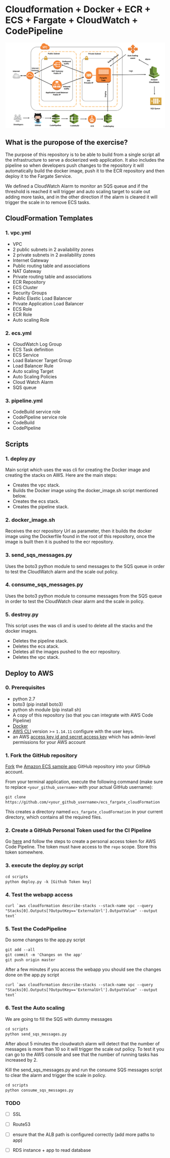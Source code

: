 # Cloudformation + Docker + ECR + ECS + Fargate + CloudWatch + CodePipeline

![meow](https://github.com/xneyder/ecs_fargate_cloudFormation/blob/master/images/diagram1.png)

## What is the puropose of the exercise?

The purpose of this repository is to be able to build from a single script all the infrastructure to serve a dockerized web application. It also includes the pipeline so when developers push changes to the repository it will automatically build the docker image, push it to the ECR repository and then deploy it to the Fargate Service.

We defined a CloudWatch Alarm to monitor an SQS queue and if the threshold is reached it will trigger and auto scaling target to scale out adding more tasks, and in the other direction if the alarm is cleared it will trigger the scale in to remove ECS tasks.

## CloudFormation Templates
### 1. vpc.yml
- VPC
- 2 public subnets in 2 availability zones
- 2 private subnets in 2 availability zones
- Internet Gateway
- Public routing table and associations
- NAT Gateway
- Private routing table and associations
- ECR Repository
- ECS Cluster
- Security Groups
- Public Elastic Load Balancer
- Private Application Load Balancer
- ECS Role
- ECR Role
- Auto scaling Role

### 2. ecs.yml
- CloudWatch Log Group
- ECS Task definition
- ECS Service
- Load Balancer Target Group
- Load Balancer Rule
- Auto scaling Target
- Auto Scaling Policies
- Cloud Watch Alarm
- SQS queue

### 3. pipeline.yml
- CodeBuild service role
- CodePipeline service role
- CodeBuild
- CodePipeline

## Scripts
### 1. deploy.py
Main script which uses the was cli for creating the Docker image and creating the stacks on AWS. Here are the main steps:
- Creates the vpc stack.
- Builds the Docker image using the docker_image.sh script mentioned below.
- Creates the ecs stack.
- Creates the pipeline stack.

### 2. docker_image.sh
Receives the ecr repository Url as parameter, then it builds the docker image using the Dockerfile found in the root of this repository, once the image is built then it is pushed to the ecr repository.

### 3. send_sqs_messages.py
Uses the boto3 python module to send messages to the SQS queue in order to test the CloudWatch alarm and the scale out policy.

### 4. consume_sqs_messages.py
Uses the boto3 python module to consume messages from the SQS queue in order to test the CloudWatch clear alarm and the scale in policy.

### 5. destroy.py
This script uses the was cli and is used to delete all the stacks and the docker images.
- Deletes the pipeline stack.
- Deletes the ecs atack.
- Deletes all the images pushed to the ecr repository.
- Deletes the vpc stack.


## Deploy to AWS
### 0. Prerequisites

- python 2.7
- boto3 (pip install boto3)
- python sh module (pip install sh)
- A copy of this repository (so that you can integrate with AWS Code Pipeline)
- [Docker](https://docs.docker.com/compose/)
- [AWS CLI](https://github.com/aws/aws-cli) version >= `1.14.11` configure with the user keys.
- an AWS [access key id and secret access key](http://docs.aws.amazon.com/general/latest/gr/managing-aws-access-keys.html) which has admin-level permissions for your AWS account

### 1. Fork the GitHub repository

[Fork](https://help.github.com/articles/fork-a-repo/) the [Amazon ECS sample
app](https://github.com/xneyder/ecs_fargate_cloudFormation) GitHub repository into
your GitHub account.

From your terminal application, execute the following command (make sure to
replace `<your_github_username>` with your actual GitHub username):

```console
git clone https://github.com/<your_github_username>/ecs_fargate_cloudFormation
```

This creates a directory named `ecs_fargate_cloudFormation` in your current
directory, which contains all the required files.

### 2. Create a GitHub Personal Token used for the CI Pipeline
Go [here](https://help.github.com/articles/creating-a-personal-access-token-for-the-command-line/)
and follow the steps to create a personal access token for AWS Code Pipeline.
The token must have access to the `repo` scope. Store this token somewhere.

### 3. execute the deploy.py script

```console
cd scripts
python deploy.py -k [Github Token key]
```

### 4. Test the webapp access

```console
curl `aws cloudformation describe-stacks --stack-name vpc --query "Stacks[0].Outputs[?OutputKey=='ExternalUrl'].OutputValue" --output text`
```

### 5. Test the CodePipeline

Do some changes to the app.py script

```console
git add --all
git commit -m 'Changes on the app'
git push origin master
```

After a few minutes if you access the webapp you should see the changes done on the app.py script

```console
curl `aws cloudformation describe-stacks --stack-name vpc --query "Stacks[0].Outputs[?OutputKey=='ExternalUrl'].OutputValue" --output text`
```

### 6. Test the Auto scaling

We are going to fill the SQS with dummy messages

```console
cd scripts
python send_sqs_messages.py
```

After about 5 minutes the cloudwatch alarm will detect that the number of messages is more than 10 so it will trigger the scale out policy. To test it you can go to the AWS console and see that the number of running tasks has increased by 2.

Kill the send_sqs_messages.py and run the consume SQS messages script to clear the alarm and trigger the scale in policy.

```console
cd scripts
python consume_sqs_messages.py
```

### TODO

- [ ] SSL
- [ ] Route53
- [ ] ensure that the ALB path is configured correctly (add more paths to app)
- [ ] RDS instance + app to read database


